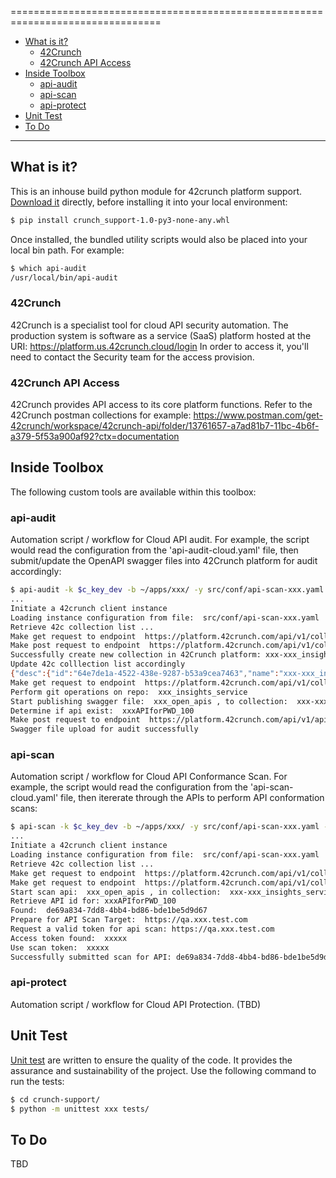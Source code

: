 ================================================================================
- [What is it?](#what-is-it)
  - [42Crunch](#42Crunch)
  - [42Crunch API Access](#42crunch-api-access)
- [Inside Toolbox](#inside-toolbox)
  - [api-audit](#api-audit)
  - [api-scan](#api-scan)
  - [api-protect](#api-protect)
- [Unit Test](#unit-test)
- [To Do](#to-do)
---

## What is it?
This is an inhouse build  python module for 42crunch platform support. [Download it](/dist/crunch_support-1.0-py3-none-any.whl) directly, before installing it into your local environment:
```bash
$ pip install crunch_support-1.0-py3-none-any.whl 
```
Once installed, the bundled utility scripts would also be placed into your local bin path. For example:
```bash
$ which api-audit
/usr/local/bin/api-audit
```
### 42Crunch
42Crunch is a specialist tool for cloud API security automation. The production system is software as a service (SaaS) platform hosted at the URI: <https://platform.us.42crunch.cloud/login> In order to access it, you'll need to contact the Security team for the access provision.

### 42Crunch API Access
42Crunch provides API access to its core platform functions. Refer to the 42Crunch postman collections for example: <https://www.postman.com/get-42crunch/workspace/42crunch-api/folder/13761657-a7ad81b7-11bc-4b6f-a379-5f53a900af92?ctx=documentation>


## Inside Toolbox
The following custom tools are available within this toolbox:

### api-audit
Automation script / workflow for Cloud API audit. For example, the script would read the configuration from the 'api-audit-cloud.yaml' file, then submit/update the OpenAPI swagger files into 42Crunch platform for audit accordingly:
```bash
$ api-audit -k $c_key_dev -b ~/apps/xxx/ -y src/conf/api-scan-xxx.yaml -e development 
...
Initiate a 42crunch client instance
Loading instance configuration from file:  src/conf/api-scan-xxx.yaml
Retrieve 42c collection list ...
Make get request to endpoint  https://platform.42crunch.com/api/v1/collections
Make post request to endpoint  https://platform.42crunch.com/api/v1/collections
Successfully create new collection in 42Crunch platform: xxx-xxx_insights_service
Update 42c colllection list accordingly
{"desc":{"id":"64e7de1a-4522-438e-9287-b53a9cea7463","name":"xxx-xxx_insights_service","technicalName":"64e7de1a-4522-438e-9287-b53a9cea7463","source":"default","isShared":true,"isSharedWrite":false},"summary":{"org":{"name":"xxx"},"read":true,"write":true,"writeApis":true,"apis":0},"protection":null,"owner":null,"userCounter":0,"teamCounter":0}
Make get request to endpoint  https://platform.42crunch.com/api/v1/collections/64e7de1a-4522-438e-9287-b53a9cea7463/apis
Perform git operations on repo:  xxx_insights_service
Start publishing swagger file:  xxx_open_apis , to collection:  xxx-xxx_insights_service
Determine if api exist:  xxxAPIforPWD_100
Make post request to endpoint  https://platform.42crunch.com/api/v1/apis
Swagger file upload for audit successfully
```

### api-scan
Automation script / workflow for Cloud API Conformance Scan. For example, the script would read the configuration from the 'api-scan-cloud.yaml' file, then itererate through the APIs to perform API conformation scans:
```bash
$ api-scan -k $c_key_dev -b ~/apps/xxx/ -y src/conf/api-scan-xxx.yaml -e development
...
Initiate a 42crunch client instance
Loading instance configuration from file:  src/conf/api-scan-xxx.yaml
Retrieve 42c collection list ...
Make get request to endpoint  https://platform.42crunch.com/api/v1/collections
Make get request to endpoint  https://platform.42crunch.com/api/v1/collections/64e7de1a-4522-438e-9287-b53a9cea7463/apis
Start scan api:  xxx_open_apis , in collection:  xxx-xxx_insights_service
Retrieve API id for: xxxAPIforPWD_100
Found:  de69a834-7dd8-4bb4-bd86-bde1be5d9d67
Prepare for API Scan Target:  https://qa.xxx.test.com
Request a valid token for api scan: https://qa.xxx.test.com
Access token found:  xxxxx
Use scan token:  xxxxx
Successfully submitted scan for API: de69a834-7dd8-4bb4-bd86-bde1be5d9d67
```

### api-protect
Automation script / workflow for Cloud API Protection. (TBD)


## Unit Test ##
[Unit test](/tests) are written to ensure the quality of the code. It provides the assurance and sustainability of the project. Use the following command to run the tests:

```bash
$ cd crunch-support/
$ python -m unittest xxx tests/
```


## To Do
TBD
